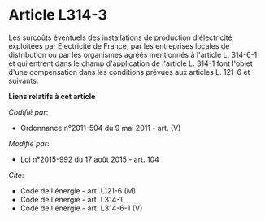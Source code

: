 # Article L314-3

Les surcoûts éventuels des installations de production d'électricité exploitées par Electricité de France, par les
entreprises locales de distribution ou par les organismes agréés mentionnés à l'article L. 314-6-1 et qui entrent dans le
champ d'application de l'article L. 314-1 font l'objet d'une compensation dans les conditions prévues aux articles L. 121-6
et suivants.

**Liens relatifs à cet article**

_Codifié par_:

  - Ordonnance n°2011-504 du 9 mai 2011 - art. (V)

_Modifié par_:

  - Loi n°2015-992 du 17 août 2015 - art. 104

_Cite_:

  - Code de l'énergie - art. L121-6 (M)
  - Code de l'énergie - art. L314-1
  - Code de l'énergie - art. L314-6-1 (V)
